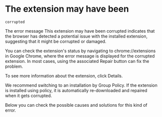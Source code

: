 ﻿# The extension may have been
    corrupted

The error message This extension may have been corrupted
      indicates that the browser has detected a potential issue with the installed extension,
      suggesting that it might be corrupted or damaged.

You can check the extension's status by navigating to chrome://extensions in
      Google Chrome, where the error message is displayed for the corrupted extension. In most
      cases, using the associated Repair button can fix the problem.



To see more information about the extension, click Details.



We recommend switching to an installation by Group Policy. If the extension is
      installed using policy, it is automatically re-downloaded and repaired when it gets
      corrupted.

Below you can check the possible causes and solutions for this kind of error.
